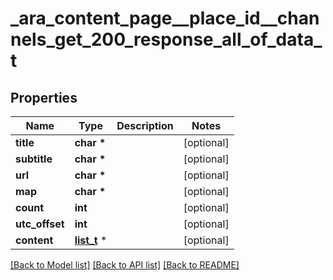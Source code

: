 # _ara_content_page__place_id__channels_get_200_response_all_of_data_t

## Properties
Name | Type | Description | Notes
------------ | ------------- | ------------- | -------------
**title** | **char \*** |  | [optional] 
**subtitle** | **char \*** |  | [optional] 
**url** | **char \*** |  | [optional] 
**map** | **char \*** |  | [optional] 
**count** | **int** |  | [optional] 
**utc_offset** | **int** |  | [optional] 
**content** | [**list_t**](channel_refs.md) \* |  | [optional] 

[[Back to Model list]](../README.md#documentation-for-models) [[Back to API list]](../README.md#documentation-for-api-endpoints) [[Back to README]](../README.md)


